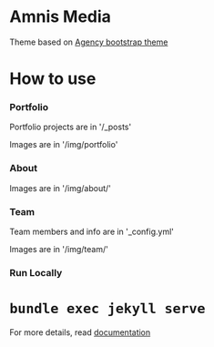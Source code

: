 Amnis Media
====================

Theme based on [Agency bootstrap theme ](https://startbootstrap.com/template-overviews/agency/)

# How to use

### Portfolio 

Portfolio projects are in '/_posts'

Images are in '/img/portfolio'

### About

Images are in '/img/about/'

### Team

Team members and info are in '_config.yml'

Images are in '/img/team/'

### Run Locally
`bundle exec jekyll serve`
=========
For more details, read [documentation](http://jekyllrb.com/)
